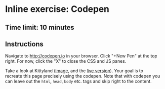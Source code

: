 # Inline exercise: Codepen

## Time limit: 10 minutes

## Instructions

Navigate to http://codepen.io in your browser. Click "+New Pen" at the
top right. For now, click the "X" to close the CSS and JS panes.

Take a look at Kittyland ([image][png], and the [live version][kittyland]). Your goal is to recreate this page precisely
using the codepen. Note that with codepen you can leave out the
`html`, `head`, `body` etc. tags and skip right to the content.

[kittyland]: http://horizons-school-of-technology.github.io/week02/day1/2_inline_codepen/kittyland.html
[png]: ./kittyland.png
